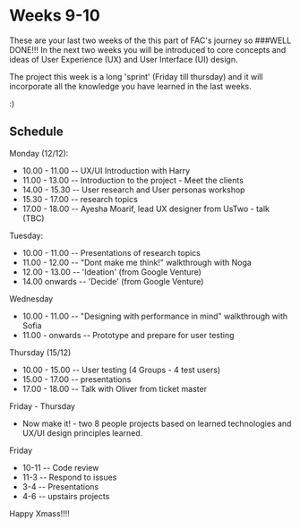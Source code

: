 # Weeks 9-10
These are your last two weeks of the this part of FAC's journey so 
###WELL DONE!!! 
In the next two weeks you will be introduced to core concepts and ideas of User Experience (UX) and User Interface (UI) design.

The project this week is a long 'sprint' (Friday till thursday) and it will incorporate all the knowledge you have learned in the last weeks. 

 :)


## Schedule
Monday (12/12): 
* 10.00 - 11.00 -- UX/UI Introduction with Harry
* 11.00 - 13.00 -- Introduction to the project - Meet the clients
* 14.00 - 15.30 -- User research and User personas workshop
* 15.30 - 17.00 -- research topics
* 17.00 - 18.00 -- Ayesha Moarif, lead UX designer from UsTwo - talk (TBC)

Tuesday:
* 10.00 - 11.00 -- Presentations of research topics 
* 11.00 - 12.00 -- "Dont make me think!" walkthrough with Noga
* 12.00 - 13.00 -- 'Ideation' (from Google Venture)
* 14.00 onwards -- 'Decide' (from Google Venture)

Wednesday
* 10.00 - 11.00 -- "Designing with performance in mind" walkthrough with Sofia
* 11.00 - onwards -- Prototype and prepare for user testing

Thursday (15/12)
* 10.00 - 15.00 -- User testing (4 Groups - 4 test users)
* 15.00 - 17.00 -- presentations
* 17.00 - 18.00 -- Talk with Oliver from ticket master

Friday - Thursday
* Now make it! - two 8 people projects based on learned technologies and UX/UI design principles learned.

Friday 
* 10-11 -- Code review
* 11-3 -- Respond to issues
* 3-4 -- Presentations
* 4-6 -- upstairs projects

Happy Xmass!!!!


